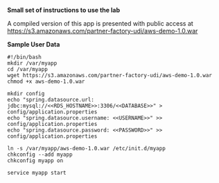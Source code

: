 **Small set of instructions to use the lab**

A compiled version of this app is presented with public access at https://s3.amazonaws.com/partner-factory-udi/aws-demo-1.0.war

**Sample User Data**

```
#!/bin/bash
mkdir /var/myapp
cd /var/myapp
wget https://s3.amazonaws.com/partner-factory-udi/aws-demo-1.0.war
chmod +x aws-demo-1.0.war
 
mkdir config
echo "spring.datasource.url: jdbc:mysql://<<RDS_HOSTNAME>>:3306/<<DATABASE>>" > config/application.properties
echo "spring.datasource.username: <<USERNAME>>" >> config/application.properties
echo "spring.datasource.password: <<PASSWORD>>" >> config/application.properties
 
ln -s /var/myapp/aws-demo-1.0.war /etc/init.d/myapp
chkconfig --add myapp
chkconfig myapp on

service myapp start
``` 